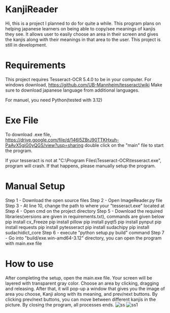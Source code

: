 # KanjiReader
Hi, this is a project I planned to do for quite a while. This program plans on helping japanese learners on being able to copy/see meanings of kanjis they see. It allows user to easily choose an area in their screen and gives the kanjis along with their meanings in that area to the user.
This project is still in development.

# Requirements
This project requires Tesseract-OCR 5.4.0 to be in your computer. For windows download,
https://github.com/UB-Mannheim/tesseract/wiki
Make sure to download japanese language from additional languages.

For manuel, you need Python(tested with 3.12)

# Exe File
To download .exe file,
https://drive.google.com/file/d/146l5ZBrJ90TTKHxuh-PaAvX5giG0yQGS/view?usp=sharing
double click on the "main" file to start the program.

If your tesseract is not at "C:\\Program Files\\Tesseract-OCR\\tesseract.exe", program will crash. If that happens, please manually setup the program.


# Manual Setup
Step 1 - Download the open source files
Step 2 - Open ImageReader.py file
Step 3 - At line 10, change the path to where your "tesseract.exe" located at
Step 4 - Open cmd on the project directory
Step 5 - Download the required libraries(versions are given in requirements.txt), commands are given below
        pip install cx_Freeze
        pip install pillow
        pip install pyqt5
        pip install pynput
        pip install requests
        pip install pytesseract
        pip install sudachipy
        pip install sudachidict_core
Step 6 - execute "python setup.py build" command
Step 7 - Go into "build/exe.win-amd64-3.12" directory, you can open the program with main.exe file


# How to use
After completing the setup, open the main.exe file. Your screen will be layered with transparent gray color. Choose an area by clicking, dragging and releasing. After that, it will pop-up a window that gives you the image of area you choose, Kanji along with its meaning, and prev/next buttons. By clicking prev/next buttons, you can move between different kanjis in the picture. By closing the program, all processes ends.
![ss](https://github.com/furkandegirmenci/KanjiReader/assets/92688554/65342071-5653-4591-90ec-20ae195022ab) ![ss1](https://github.com/furkandegirmenci/KanjiReader/assets/92688554/f10ad04e-8dfc-4d0f-900a-1cf8a312a367)
